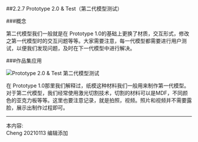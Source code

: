 
##2.2.7 Prototype 2.0 & Test（第二代模型测试）

###概念

第二代模型我们一般就是在 Prototype 1.0的基础上更换了材质，交互形式，修改之第一代模型时的交互问题等等。大家需要注意，每一代模型都需要进行用户测试，以便我们发现问题，及时在下一代模型中进行解决。


###作品集应用
 
![ Prototype 2.0 & Test 第二代模型测试](http://kitpic.makebi.net/2021/ard_10.jpg)
 
在 Prototype 1.0那里我们解释过，纸模这种材料我们一般用来制作第一代模型。对于第二代模型，我们经常使用激光切割技术，切割的材料可以是MDF，不同颜色的亚克力板等等。这里也要注意记录，就是拍照，视频。照片和视频并不需要露脸，展示出制作过程即可。


---
本内容:  
Cheng 20210113 编辑添加
